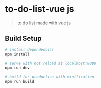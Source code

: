 # to-do-list-vue js

> to do list made with vue js

## Build Setup

``` bash
# install dependencies
npm install

# serve with hot reload at localhost:8080
npm run dev

# build for production with minification
npm run build
```


